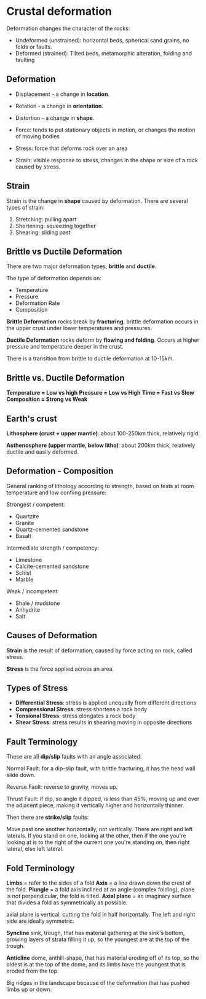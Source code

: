 # Crustal deformation

Deformation changes the character of the rocks:

* Undeformed (unstrained): horizontal beds, spherical sand grains, no folds or faults.
* Deformed (strained): Tilted beds, metamorphic alteration, folding and faulting

## Deformation

* Displacement - a change in **location**.
* Rotation - a change in **orientation**.
* Distortion - a change in **shape**.

* Force: tends to put stationary objects in motion, or changes the motion of moving bodies
* Stress: force that deforms rock over an area
* Strain: visible response to stress, changes in the shape or size of a rock caused by stress.

## Strain

Strain is the change in **shape** caused by deformation.
There are several types of strain:

1. Stretching: pulling apart
2. Shortening: squeezing together
3. Shearing: sliding past

## Brittle vs Ductile Deformation

There are two major deformation types, **brittle** and **ductile**.

The type of deformation depends on:

* Temperature
* Pressure
* Deformation Rate
* Composition

**Brittle Deformation** rocks break by **fracturing**, brittle deformation occurs in the upper crust under lower temperatures and pressures.

**Ductile Deformation** rocks deform by **flowing and folding**. Occurs at higher pressure and temperature deeper in the crust.

There is a transition from brittle to ductile deformation at 10-15km.

## Brittle vs. Ductile Deformation

**Temperature = Low vs high**
**Pressure = Low vs High**
**Time = Fast vs Slow**
**Composition = Strong vs Weak**

## Earth's crust

**Lithosphere (crust + upper mantle)**: about 100-250km thick, relatively rigid.

**Asthenosphere (upper mantle, below litho)**: about 200km thick, relatively ductile and easily deformed.

## Deformation - Composition

General ranking of lithology according to strength, based on tests at room temperature and low confiing pressure:

Strongest / competent:

* Quartzite
* Granite
* Quartz-cemented sandstone
* Basalt

Intermediate strength / competency:

* Limestone
* Calcite-cemented sandstone
* Schist
* Marble

Weak / incompetent:

* Shale / mudstone
* Anhydrite
* Salt

## Causes of Deformation

**Strain** is the result of deformation, caused by force acting on rock, called stress.

**Stress** is the force applied across an area.

## Types of Stress

* **Differential Stress**: stress is applied unequally from different directions
* **Compressional Stress**: stress shortens a rock body
* **Tensional Stress**: stress elongates a rock body
* **Shear Stress**: stress results in shearing moving in opposite directions

## Fault Terminology
These are all **dip/slip** faults with an angle associated:

Normal Fault: for a dip-slip fault, with brittle fracturing, it has the head wall slide down.

Reverse Fault: reverse to gravity, moves up.

Thrust Fault: if dip, so angle it dipped, is less than 45%, moving up and over the adjacent piece, making it vertically higher and horizontally thinner.

Then there are **strike/slip** faults:

Move past one another horizontally, not vertically. There are right and left laterals. If you stand on one, looking at the other, then if the one you're looking at is to the right of the current one you're standing on, then right lateral, else left lateral.

## Fold Terminology

**Limbs** = refer to the sides of a fold
**Axis** = a line drawn down the crest of the fold.
**Plungle** = a fold axis inclined at an angle (complex folding), plane is not perpendicular, the fold is tilted.
**Axial plane** = an imaginary surface that divides a fold as symmetrically as possible.

axial plane is vertical, cutting the fold in half horizontally. The left and right side are ideally symmetric.

**Syncline** sink, trough, that has material gathering at the sink's bottom, growing layers of strata filling it up, so the youngest are at the top of the trough.

**Anticline** dome, anthill-shape, that has material eroding off of its top, so the oldest is at the top of the dome, and its limbs have the youngest that is eroded from the top.

Big ridges in the landscape because of the deformation that has pushed limbs up or down.
